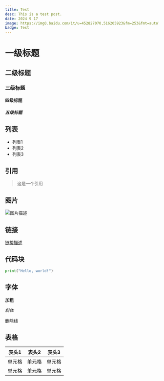 ```yaml
---
title: Test
desc: This is a test post.
date: 2024 9 17
image: https://img0.baidu.com/it/u=452827070,516205923&fm=253&fmt=auto?w=1422&h=800
badge: Test
---
```


# 一级标题
## 二级标题
### 三级标题
#### 四级标题
##### 五级标题

## 列表
- 列表1
- 列表2
- 列表3

## 引用
> 这是一个引用

## 图片
![图片描述](https://img0.baidu.com/it/u=452827070,516205923&fm=253&fmt=auto?w=1422&h=800)

## 链接
[链接描述](https://www.baidu.com)

## 代码块
```python
print("Hello, world!")
```

## 字体
**加粗**

*斜体*

~~删除线~~


## 表格
| 表头1 | 表头2 | 表头3 |
| :-----: | :-----: | :-----: |
| 单元格 | 单元格 | 单元格 |
| 单元格 | 单元格 | 单元格 |

